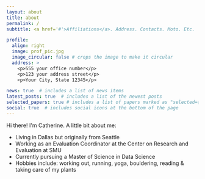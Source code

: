 ```yaml
---
layout: about
title: about
permalink: /
subtitle: <a href='#'>Affiliations</a>. Address. Contacts. Moto. Etc.

profile:
  align: right
  image: prof_pic.jpg
  image_circular: false # crops the image to make it circular
  address: >
    <p>555 your office number</p>
    <p>123 your address street</p>
    <p>Your City, State 12345</p>

news: true  # includes a list of news items
latest_posts: true  # includes a list of the newest posts
selected_papers: true # includes a list of papers marked as "selected={true}"
social: true  # includes social icons at the bottom of the page
---
```


Hi there! I'm Catherine. A little bit about me: 
* Living in Dallas but originally from Seattle
* Working as an Evaluation Coordinator at the Center on Research and Evaluation at SMU
* Currently pursuing a Master of Science in Data Science 
* Hobbies include: working out, running, yoga, bouldering, reading & taking care of my plants 
